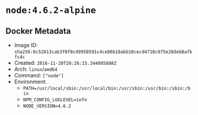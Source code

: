 # `node:4.6.2-alpine`

## Docker Metadata

- Image ID: `sha256:6c52813cab3f0f8c49950591c4ce86b18abb10cecd4710c975e28deb8afbfc4c`
- Created: `2016-11-28T20:26:15.344085888Z`
- Arch: `linux`/`amd64`
- Command: `["node"]`
- Environment:
  - `PATH=/usr/local/sbin:/usr/local/bin:/usr/sbin:/usr/bin:/sbin:/bin`
  - `NPM_CONFIG_LOGLEVEL=info`
  - `NODE_VERSION=4.6.2`
